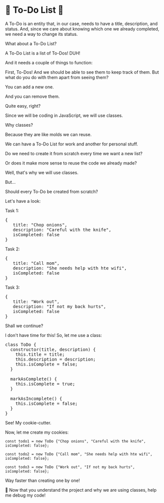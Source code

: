 # 📝 To-Do List 📝

A To-Do is an entity that, in our case, needs to have a title, description, and status. And, since we care about knowing which one we already completed, we need a way to change its status.

What about a To-Do List?

A To-Do List is a list of To-Dos! DUH!

And it needs a couple of things to function:

First, To-Dos!
And we should be able to see them to keep track of them.
But what do you do with them apart from seeing them?

You can add a new one.

And you can remove them.

Quite easy, right?

Since we will be coding in JavaScript, we will use classes.

Why classes?

Because they are like molds we can reuse.

We can have a To-Do List for work and another for personal stuff.

Do we need to create it from scratch every time we want a new list?

Or does it make more sense to reuse the code we already made?

Well, that's why we will use classes.

But...

Should every To-Do be created from scratch?

Let's have a look:

Task 1:

<pre>
{ 
   title: "Chop onions", 
   description: "Careful with the knife", 
   isCompleted: false 
}
</pre>

Task 2:

<pre>
{ 
   title: "Call mom", 
   description: "She needs help with hte wifi",
   isCompleted: false 
}
</pre>

Task 3:

<pre>
{
   title: "Work out", 
   description: "If not my back hurts", 
   isCompleted: false
}
</pre>

Shall we continue?

I don't have time for this! So, let me use a class:

<pre>
class ToDo {
  constructor(title, description) {
    this.title = title;
    this.description = description;
    this.isComplete = false;
  }

  markAsComplete() {
    this.isComplete = true;
  }

  markAsIncomplete() {
    this.isComplete = false;
  }
}
</pre>

See! My cookie-cutter.

Now, let me create my cookies:

`const todo1 = new ToDo {"Chop onions", "Careful with the knife", isCompleted: false};`

`const todo2 = new ToDo {"Call mom", "She needs help with hte wifi", isCompleted: false};`

`const todo3 = new ToDo {"Work out", "If not my back hurts", isCompleted: false};`

Way faster than creating one by one!

🐛 Now that you understand the project and why we are using classes, help me debug my code!
